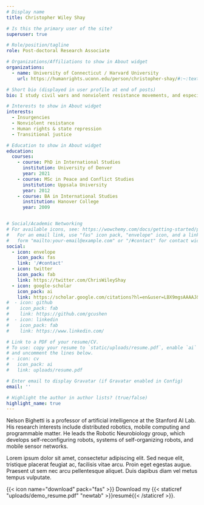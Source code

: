 ```yaml
---
# Display name
title: Christopher Wiley Shay

# Is this the primary user of the site?
superuser: true

# Role/position/tagline
role: Post-doctoral Research Associate

# Organizations/Affiliations to show in About widget
organizations:
  - name: University of Connecticut / Harvard University
    url: https://humanrights.uconn.edu/person/christopher-shay/#:~:text=Christopher%20Shay%20is%20a%20post,%2C%20and%20post%2Dconflict%20outcomes./

# Short bio (displayed in user profile at end of posts)
bio: I study civil wars and nonviolent resistance movements, and especially their legacies on societies and governments.

# Interests to show in About widget
interests:
  - Insurgencies
  - Nonviolent resistance
  - Human rights & state repression
  - Transitional justice

# Education to show in About widget
education:
  courses:
    - course: PhD in International Studies
      institution: University of Denver
      year: 2021
    - course: MSc in Peace and Conflict Studies
      institution: Uppsala University
      year: 2012
    - course: BA in International Studies
      institution: Hanover College
      year: 2009


# Social/Academic Networking
# For available icons, see: https://wowchemy.com/docs/getting-started/page-builder/#icons
#   For an email link, use "fas" icon pack, "envelope" icon, and a link in the
#   form "mailto:your-email@example.com" or "/#contact" for contact widget.
social:
  - icon: envelope
    icon_pack: fas
    link: '/#contact'
  - icon: twitter
    icon_pack: fab
    link: https://twitter.com/ChrisWileyShay
  - icon: google-scholar
    icon_pack: ai
    link: https://scholar.google.com/citations?hl=en&user=LBX9mgsAAAAJ&view_op=list_works&authuser=1&gmla=AJsN-F6rnM0dzM51WWzo_u4qXcdDl5u8tA0Tr5gCmsfb-OkJ7CLiNbAgPy_XcrYCgAsPWzCUVgc8Az4l69eLJrAXHMvttrsga_m76JYsVQCOQocqV1WnkjA
#  - icon: github
#    icon_pack: fab
#    link: https://github.com/gcushen
#  - icon: linkedin
#    icon_pack: fab
#    link: https://www.linkedin.com/

# Link to a PDF of your resume/CV.
# To use: copy your resume to `static/uploads/resume.pdf`, enable `ai` icons in `params.toml`,
# and uncomment the lines below.
# - icon: cv
#   icon_pack: ai
#   link: uploads/resume.pdf

# Enter email to display Gravatar (if Gravatar enabled in Config)
email: ''

# Highlight the author in author lists? (true/false)
highlight_name: true
---
```


Nelson Bighetti is a professor of artificial intelligence at the Stanford AI Lab. His research interests include distributed robotics, mobile computing and programmable matter. He leads the Robotic Neurobiology group, which develops self-reconfiguring robots, systems of self-organizing robots, and mobile sensor networks.

Lorem ipsum dolor sit amet, consectetur adipiscing elit. Sed neque elit, tristique placerat feugiat ac, facilisis vitae arcu. Proin eget egestas augue. Praesent ut sem nec arcu pellentesque aliquet. Duis dapibus diam vel metus tempus vulputate.

{{< icon name="download" pack="fas" >}} Download my {{< staticref "uploads/demo_resume.pdf" "newtab" >}}resumé{{< /staticref >}}.
